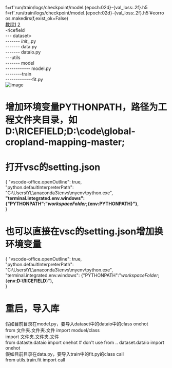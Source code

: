 f=rf'run/train/logs/checkpoint/model.{epoch:02d}-{val_loss:.2f}.h5 <br>
f=rf'.run/train/logs/checkpoint/model.{epoch:02d}-{val_loss:.2f}.h5'#eorro <br>
os.makedirs(f,exist_ok=False)<br>
[教程1](https://blog.csdn.net/ld_long/article/details/120074106?spm=1001.2101.3001.6650.5&utm_medium=distribute.pc_relevant.none-task-blog-2%7Edefault%7EBlogCommendFromBaidu%7ERate-5-120074106-blog-109474175.235%5Ev38%5Epc_relevant_sort&depth_1-utm_source=distribute.pc_relevant.none-task-blog-2%7Edefault%7EBlogCommendFromBaidu%7ERate-5-120074106-blog-109474175.235%5Ev38%5Epc_relevant_sort&utm_relevant_index=8)
[2](https://blog.csdn.net/qq_31654025/article/details/109474175)<br>
-ricefield<br>
--- dataset><br>
-------    _init__.py<br>
-------     data.py<br>
-------    dataio.py<br>
---utils<br>
------- model<br>
------------ model.py<br>
--------train<br>
-------------fit.py<br>
![image](https://github.com/tangyongli/mynote/assets/133754833/70a622a7-88de-47c0-af0c-4a44c6f951fa)
# 增加环境变量PYTHONPATH，路径为工程文件夹目录，如D:\RICEFIELD;D:\code\global-cropland-mapping-master;
# 打开vsc的setting.json 

{
    "vscode-office.openOutline": true,<br>
    "python.defaultInterpreterPath": "C:\\Users\\YL\\anaconda3\\envs\\myenv\\python.exe",<br>
  **"terminal.integrated.env.windows": {"PYTHONPATH":"${workspaceFolder};${env:PYTHONPATH}"}**,<br>
}
# 也可以直接在vsc的setting.json增加换环境变量

{
    "vscode-office.openOutline": true,<br>
    "python.defaultInterpreterPath": "C:\\Users\\YL\\anaconda3\\envs\\myenv\\python.exe",<br>
  "terminal.integrated.env.windows": {"PYTHONPATH":"${workspaceFolder};${**env:D:\\RICEFIELD**}"},<br>
}
# 重启，导入库
假如目前目录在model.py，要导入dataset中的dataio中的class onehot<br>
from 文件夹.文件夹.文件 import moduel/class<br>
import 文件夹.文件夹.文件<br>
from dataste.dataio import onehot # don't use from .. dataset.dataio import onehot <br>
假如目前目录在data.py，要导入train中的fit.py的class call <br>
from utils.train.fit import call<br>




